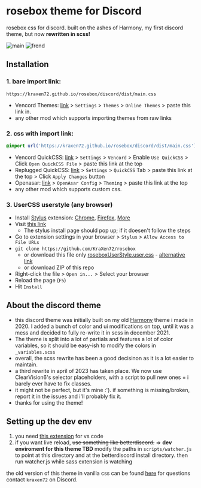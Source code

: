 # rosebox theme for Discord
rosebox css for discord.
built on the ashes of Harmony, my first discord theme, but now **rewritten in scss!**

![main](https://cdn.discordapp.com/attachments/704792091955429426/920341533692133507/unknown.png)
![frend](https://cdn.discordapp.com/attachments/704792091955429426/920341817063510037/unknown.png)


## Installation
### 1. bare import link:
```
https://kraxen72.github.io/rosebox/discord/dist/main.css
```
- Vencord Themes: [link](https://github.com/Vendicated/Vencord) > `Settings` > `Themes` > `Online Themes` > paste this link in.
- any other mod which supports importing themes from raw links
  
### 2. css with import link:
```css 
@import url('https://kraxen72.github.io/rosebox/discord/dist/main.css');
```  
- Vencord QuickCSS: [link](https://github.com/Vendicated/Vencord) > `Settings` > `Vencord` > Enable `Use QuickCSS` > Click `Open QuickCSS File` > paste this link at the top
- Replugged QuickCSS: [link](https://replugged.dev) > `Settings` > `QuickCSS` Tab > paste this link at the top > Click `Apply Changes` button
- Openasar: [link](https://openasar.dev) > `OpenAsar Config` > `Theming` > paste this link at the top
- any other mod which supports custom css.
  
### 3. UserCSS userstyle (any browser)
- Install [Stylus](https://github.com/openstyles/stylus/) extension: [Chrome](https://chrome.google.com/webstore/detail/stylus/clngdbkpkpeebahjckkjfobafhncgmne), [Firefox](https://addons.mozilla.org/firefox/addon/styl-us/), [More](https://add0n.com/stylus.html)
- Visit [this link](https://github.com/KraXen72/rosebox/raw/master/discord/dist/roseboxUserStyle.user.css)
  - The stylus install page should pop up; if it doesen't follow the steps
- Go to extension settings in your browser > `Stylus` > `Allow Access to File URLs`
- `git clone https://github.com/KraXen72/rosebox` 
  - or download this file only [roseboxUserStyle.user.css](https://kraxen72.github.io/rosebox/discord/roseboxUserStyle.user.css) - [alternative link](./roseboxUserStyle.user.css)
  - or download ZIP of this repo
- Right-click the  file > `Open in...` > Select your browser
- Reload the page (`F5`)
- Hit `Install`
  
## About the discord theme
- this discord theme was initially built on my old [Harmony](https://github.com/KraXen72/harmony-discord) theme i made in 2020. I added a bunch of color and ui modifications on top, until it was a mess and decided to fully re-write it in scss in december 2021. 
- The theme is split into a lot of partials and features a lot of color variables, so it should be easy-ish to modify the colors in `_variables.scss`
- overall, the scss rewrite has been a good decisinon as it is a lot easier to maintain.
- a third rewrite in april of 2023 has taken place. We now use ClearVision6's selector placeholders, with a script to pull new ones = i barely ever have to fix classes.
- it might not be perfect, but it's mine :'). if something is missing/broken, report it in the issues and i'll probably fix it.
- thanks for using the theme!

## Setting up the dev env
1. you need [this extension](https://marketplace.visualstudio.com/items?itemName=glenn2223.live-sass) for vs code
2. if you want live reload, ~~use something like betterdiscord.~~ => **dev enviroment for this theme TBD** modify the paths in `scripts/watcher.js` to point at this directory and at the betterdiscord install directory. then run watcher.js while sass extension is watching

the old version of this theme in vanilla css can be found [here](https://github.com/KraXen72/rosebox-discord)
for questions contact `kraxen72` on Discord.